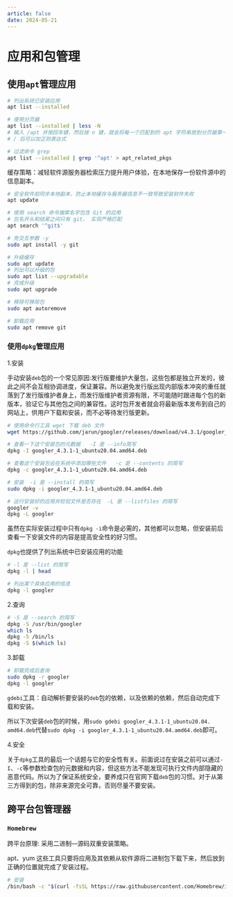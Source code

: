 ```yaml
---
article: false
date: 2024-05-21
---
```


# 应用和包管理



## 使用`apt`管理应用

```bash
# 列出系统已安装应用
apt list --installed

# 使用分页器
apt list --installed | less -N
# 输入 /apt 并按回车键，然后按 n 键，就会将每一个匹配到的 apt 字符串放到分页器第一行
# / 后可以加正则表达式

# 过滤命令 grep
apt list --installed | grep '^apt' > apt_related_pkgs
```

缓存策略：减轻软件源服务器检索压力提升用户体验，在本地保存一份软件源中的信息副本。

```bash
# 安全软件前同步本地副本，防止本地缓存与服务器信息不一致导致安装软件失败
apt update

# 使用 search 命令搜索名字包含 Git 的应用
# 包名开头和结尾之间只有 git， 实现严格匹配
apt search '^git$'

# 免交互参数 -y
sudo apt install -y git

# 升级缓存
sudo apt update
# 列出可以升级的包
sudo apt list --upgradable
# 完成升级
sudo apt upgrade

# 移除可移除包
sudo apt autoremove

# 卸载应用
sudo apt remove git
```



### 使用`dpkg`管理应用

1.安装

手动安装`deb`包的一个常见原因:发行版要维护大量包，这些包都是独立开发的，彼此之间不会互相协调进度，保证兼容。所以避免发行版出现内部版本冲突的重任就落到了发行版维护者身上，而发行版维护者资源有限，不可能随时跟进每个包的新版本，验证它与其他包之间的兼容性。这时包开发者就会将最新版本发布到自己的网站上，供用户下载和安装，而不必等待发行版更新。

```bash
# 使用命令行工具 wget 下载 deb 文件
wget https://github.com/jarun/googler/releases/download/v4.3.1/googler_4.3.1-1_ubuntu20.04.amd64.deb

# 查看一下这个安装包的元数据   -I 是 --info简写
dpkg -I googler_4.3.1-1_ubuntu20.04.amd64.deb

# 查看这个安装包会在系统中添加哪些文件   -c 是 --contents 的简写
dpkg -c googler_4.3.1-1_ubuntu20.04.amd64.deb

# 安装  -i 是 --install 的简写
sudo dpkg -i googler_4.3.1-1_ubuntu20.04.amd64.deb

# 运行安装好的应用并检验文件是否存在  -L 是 --listfiles 的简写
googler -v
dpkg -L googler
```

虽然在实际安装过程中只有`dpkg -i`命令是必需的，其他都可以忽略，但安装前后查看一下安装文件的内容是提高安全性的好习惯。

`dpkg`也提供了列出系统中已安装应用的功能

```bash
# -l 是 --list 的简写
dpkg -l | head

# 列出某个具体应用的信息
dpkg -l googler
```

2.查询

```bash
# -S 是 --search 的简写
dpkg -S /usr/bin/googler
which ls
dpkg -S /bin/ls
dpkg -S $(which ls)
```

3.卸载

```bash
# 卸载完成后查询
sudo dpkg -r googler
dpkg -l googler
```

`gdebi`工具：自动解析要安装的`deb`包的依赖，以及依赖的依赖，然后自动完成下载和安装。

所以下次安装`deb`包的时候，用`sudo gdebi googler_4.3.1-1_ubuntu20.04. amd64.deb`代替`sudo dpkg -i googler_4.3.1-1_ubuntu20.04.amd64.deb`即可。

4.安全

关于`dpkg`工具的最后一个话题与它的安全性有关。前面说过在安装之前可以通过`-I`、`-c`等参数检查包的元数据和内容，但这些方法不能发现可执行文件内部隐藏的恶意代码。所以为了保证系统安全，要养成只在官网下载`deb`包的习惯。对于从第三方得到的包，除非来源完全可靠，否则尽量不要安装。



## 跨平台包管理器

### `Homebrew`

跨平台原理: 采用二进制—源码双重安装策略。

apt、yum 这些工具只要将应用及其依赖从软件源将二进制包下载下来，然后放到正确的位置就完成了安装过程。

```bash
# 安装
/bin/bash -c "$(curl -fsSL https://raw.githubusercontent.com/Homebrew/install/master/install.sh)"
```

























